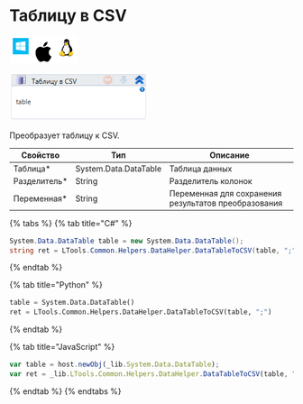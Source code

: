 # Таблицу в CSV

![](<../../../.gitbook/assets/image (100) (1) (1) (77).png>)

![](<../../../.gitbook/assets/image (435).png>)

Преобразует таблицу к CSV.

| Свойство      | Тип                   | Описание                                             |
| ------------- | --------------------- | ---------------------------------------------------- |
| Таблица\*     | System.Data.DataTable | Таблица данных                                       |
| Разделитель\* | String                | Разделитель колонок                                  |
| Переменная\*  | String                | Переменная для сохранения результатов преобразования |

{% tabs %}
{% tab title="C#" %}
```csharp
System.Data.DataTable table = new System.Data.DataTable();
string ret = LTools.Common.Helpers.DataHelper.DataTableToCSV(table, ";");
```
{% endtab %}

{% tab title="Python" %}
```python
table = System.Data.DataTable()
ret = LTools.Common.Helpers.DataHelper.DataTableToCSV(table, ";")
```
{% endtab %}

{% tab title="JavaScript" %}
```javascript
var table = host.newObj(_lib.System.Data.DataTable);
var ret = _lib.LTools.Common.Helpers.DataHelper.DataTableToCSV(table, ";");
```
{% endtab %}
{% endtabs %}
